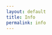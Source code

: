 ```yaml
---
layout: default
title: Info
permalink: info
---
```

<!-- Add an essay or interpretive material below this line,
using HTML or markdown.  Do not modify this file above this line -->
